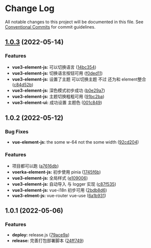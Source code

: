 # Change Log

All notable changes to this project will be documented in this file.
See [Conventional Commits](https://conventionalcommits.org) for commit guidelines.

## [1.0.3](https://gitee.com/radiorz/lerna-demo/compare/v1.0.2...v1.0.3) (2022-05-14)


### Features

* **vue3-element-js:** 可以切换语言 ([14bc354](https://gitee.com/radiorz/lerna-demo/commits/14bc354f62d26b272bf9f2ad1df9b74b473cae42))
* **vue3-element-js:** 切换语言按钮可用 ([f0ded11](https://gitee.com/radiorz/lerna-demo/commits/f0ded11753779e5802ce5c2294f2da1b2b93f0c3))
* **vue3-element-js:** 设置了主题 可以切换主题 不过 还为和 element整合 ([c84d52b](https://gitee.com/radiorz/lerna-demo/commits/c84d52bfd1a3dcd1241ea92101affae258a4899a))
* **vue3-element-js:** 深色模式初步成功 ([b0e29a7](https://gitee.com/radiorz/lerna-demo/commits/b0e29a7bab70a7434c235c6187147ffeddc952ba))
* **vue3-element-js:** 主题切换粗粗可用 ([91bc2ba](https://gitee.com/radiorz/lerna-demo/commits/91bc2baf4d1dc6cc1a69ebeaa1ae113ec5b0448f))
* **vue3-element-ui:** 成功设置 主题色 ([001c849](https://gitee.com/radiorz/lerna-demo/commits/001c8492c77ee6c07873891644dc7879a027668d))





## 1.0.2 (2022-05-12)


### Bug Fixes

* **vue-element-js:** the some w-64 not the some width ([92cd204](https://gitee.com/radiorz/lerna-demo/commits/92cd2046bdb4c7c2dd0dab8a0cd9b63a9ea948e7))


### Features

* 项目都可以跑 ([a7616db](https://gitee.com/radiorz/lerna-demo/commits/a7616db60ad2bee278eed824285fc15d96c85226))
* **voerka-element-js:** 初步使用 pinia ([1745f6b](https://gitee.com/radiorz/lerna-demo/commits/1745f6b4c4ed52f1cd008af7cb882c98bdb25092))
* **vue3-element-js:** 全局样式 ([e109006](https://gitee.com/radiorz/lerna-demo/commits/e1090067e788c3a1b2fe8ba42b9f97b2f87d37e6))
* **vue3-element-js:** 自动导入 与 logger 实现 ([c87f535](https://gitee.com/radiorz/lerna-demo/commits/c87f535ddb68d2056a89a3f2bee36502da39b3ef))
* **vue3-element-js:** vue-i18n 初步可用 ([2bdb8d6](https://gitee.com/radiorz/lerna-demo/commits/2bdb8d6b183673f4a210f6bea0398a85f53ff53f))
* **vue3-elment-js:** vue-router vue-use ([6a1b931](https://gitee.com/radiorz/lerna-demo/commits/6a1b9314f212e96000079d9aeaa937acda1f2b37))





## 1.0.1 (2022-05-06)


### Features

* **deploy:** release.js ([79ace9a](https://gitee.com/radiorz/lerna-demo/commits/79ace9a621313f8ce41f1d2fbd2a1cebeac601c7))
* **release:** 完善打包部署脚本 ([24ff749](https://gitee.com/radiorz/lerna-demo/commits/24ff749f882c138ec3b66cec91a3447258619dcd))
